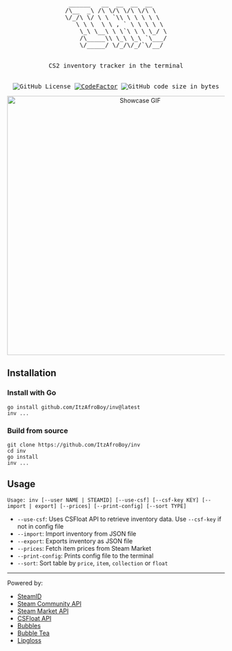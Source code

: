 <div align="center">
<pre>
 ______   __  __  __  __    
/\__  _\ /\ \/\ \/\ \/\ \   
\/_/\ \/ \ \ `\\ \ \ \ \ \  
   \ \ \  \ \ , ` \ \ \ \ \ 
    \_\ \__\ \ \`\ \ \ \_/ \
    /\_____\\ \_\ \_\ `\___/
    \/_____/ \/_/\/_/`\/__/ 
<br>
CS2 inventory tracker in the terminal
<br>
<img alt="GitHub License" src="https://img.shields.io/github/license/ItzAfroBoy/inv"> <a href="https://www.codefactor.io/repository/github/itzafroboy/inv"><img src="https://www.codefactor.io/repository/github/itzafroboy/inv/badge" alt="CodeFactor" /></a> <img alt="GitHub code size in bytes" src="https://img.shields.io/github/languages/code-size/ItzAfroBoy/inv">
</pre>
<img src="./demo.gif" width="600" alt="Showcase GIF">
</div>

## Installation

### Install with Go

```shell
go install github.com/ItzAfroBoy/inv@latest
inv ...
```

### Build from source

```shell
git clone https://github.com/ItzAfroBoy/inv
cd inv
go install
inv ...
```

## Usage

`Usage: inv [--user NAME | STEAMID] [--use-csf] [--csf-key KEY] [--import | export] [--prices] [--print-config] [--sort TYPE]`  

- `--use-csf`: Uses CSFloat API to retrieve inventory data. Use `--csf-key` if not in config file
- `--import`: Import inventory from JSON file
- `--export`: Exports inventory as JSON file
- `--prices`: Fetch item prices from Steam Market
- `--print-config`: Prints config file to the terminal
- `--sort`: Sort table by `price`, `item`, `collection` or `float`

___

Powered by:

- [SteamID](https://steamid.io)
- [Steam Community API](https://steamcommunity.com/inventory)
- [Steam Market API](https://steamcommunity.com/market/priceoverview)
- [CSFloat API](https://api.csfloat.com)
- [Bubbles](https://github.com/charmbracelet/bubbles)
- [Bubble Tea](https://github.com/charmbracelet/bubbletea)
- [Lipgloss](https://github.com/charmbracelet/lipgloss)
